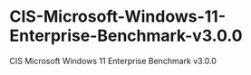 # CIS-Microsoft-Windows-11-Enterprise-Benchmark-v3.0.0
CIS Microsoft Windows 11 Enterprise Benchmark v3.0.0
